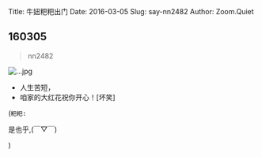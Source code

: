 Title: 牛妞粑粑出门
Date: 2016-03-05
Slug: say-nn2482
Author: Zoom.Quiet


## 160305
> nn2482

![...jpg](http://momoko.zoomquiet.top/niuniu-albums/nn2016/160305-nn2482.jpg?imageView2/2/w/420)

- 人生苦短，
- 咱家的大红花祝你开心！[坏笑]


(`粑粑:` 

是也乎,(￣▽￣)


)
